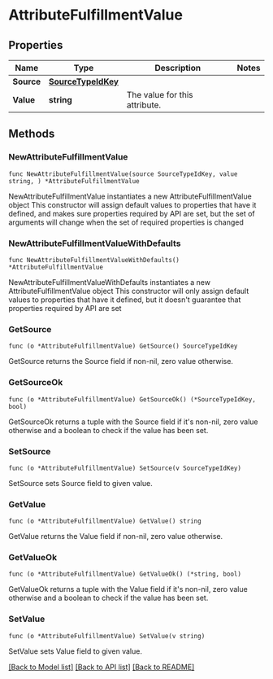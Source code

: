 # AttributeFulfillmentValue

## Properties

Name | Type | Description | Notes
------------ | ------------- | ------------- | -------------
**Source** | [**SourceTypeIdKey**](SourceTypeIdKey.md) |  | 
**Value** | **string** | The value for this attribute. | 

## Methods

### NewAttributeFulfillmentValue

`func NewAttributeFulfillmentValue(source SourceTypeIdKey, value string, ) *AttributeFulfillmentValue`

NewAttributeFulfillmentValue instantiates a new AttributeFulfillmentValue object
This constructor will assign default values to properties that have it defined,
and makes sure properties required by API are set, but the set of arguments
will change when the set of required properties is changed

### NewAttributeFulfillmentValueWithDefaults

`func NewAttributeFulfillmentValueWithDefaults() *AttributeFulfillmentValue`

NewAttributeFulfillmentValueWithDefaults instantiates a new AttributeFulfillmentValue object
This constructor will only assign default values to properties that have it defined,
but it doesn't guarantee that properties required by API are set

### GetSource

`func (o *AttributeFulfillmentValue) GetSource() SourceTypeIdKey`

GetSource returns the Source field if non-nil, zero value otherwise.

### GetSourceOk

`func (o *AttributeFulfillmentValue) GetSourceOk() (*SourceTypeIdKey, bool)`

GetSourceOk returns a tuple with the Source field if it's non-nil, zero value otherwise
and a boolean to check if the value has been set.

### SetSource

`func (o *AttributeFulfillmentValue) SetSource(v SourceTypeIdKey)`

SetSource sets Source field to given value.


### GetValue

`func (o *AttributeFulfillmentValue) GetValue() string`

GetValue returns the Value field if non-nil, zero value otherwise.

### GetValueOk

`func (o *AttributeFulfillmentValue) GetValueOk() (*string, bool)`

GetValueOk returns a tuple with the Value field if it's non-nil, zero value otherwise
and a boolean to check if the value has been set.

### SetValue

`func (o *AttributeFulfillmentValue) SetValue(v string)`

SetValue sets Value field to given value.



[[Back to Model list]](../README.md#documentation-for-models) [[Back to API list]](../README.md#documentation-for-api-endpoints) [[Back to README]](../README.md)


